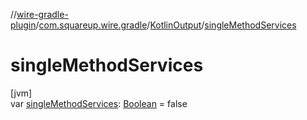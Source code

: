 //[wire-gradle-plugin](../../../index.md)/[com.squareup.wire.gradle](../index.md)/[KotlinOutput](index.md)/[singleMethodServices](single-method-services.md)

# singleMethodServices

[jvm]\
var [singleMethodServices](single-method-services.md): [Boolean](https://kotlinlang.org/api/latest/jvm/stdlib/kotlin/-boolean/index.html) = false
